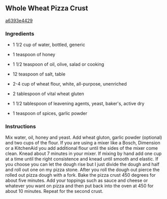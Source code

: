 ## Whole Wheat Pizza Crust

[a6393e4429](http://www.food.com/recipe/whole-wheat-pizza-crust-110686)

### Ingredients

 - 1 1/2 cup of water, bottled, generic

 - 1 teaspoon of honey

 - 1 1/2 teaspoon of oil, olive, salad or cooking

 - 12 teaspoon of salt, table

 - 2-4 cup of wheat flour, white, all-purpose, unenriched

 - 2 tablespoon of vital wheat gluten

 - 1 1/2 tablespoon of leavening agents, yeast, baker's, active dry

 - 1 teaspoon of spices, garlic powder

### Instructions

Mix water, oil, honey and yeast. Add wheat gluton, garlic powder (optional) and two cups of the flour. If you are using a mixer like a Bosch, Dimension or a KitchenAid you add additional flour until the sides of the mixer come clean. Knead about 7 minutes in your mixer. If mixing by hand add one cup at a time until the right consistence and knead until smooth and elastic. If you choose you can let the dough rise but I just divide the dough and half and roll out one on my pizza stone. After you roll the dough out pierce the rolled out pizza dough with a fork. Bake the pizza crust 450 degrees for about five minutes. Add your toppings such as sauce and cheese or whatever you want on pizza and then put back into the oven at 450 for about 10 minutes. Repeat for the second crust.